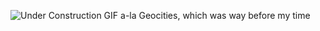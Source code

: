 ![Under Construction GIF a-la Geocities, which was way before my time](https://web.archive.org/web/20090728210456/http://de.geocities.com/helloman46/consbar.gif)

<!--
**evanlihou/evanlihou** is a ✨ _special_ ✨ repository because its `README.md` (this file) appears on your GitHub profile.

Here are some ideas to get you started:

- 🔭 I’m currently working on ...
- 🌱 I’m currently learning ...
- 👯 I’m looking to collaborate on ...
- 🤔 I’m looking for help with ...
- 💬 Ask me about ...
- 📫 How to reach me: ...
- 😄 Pronouns: ...
- ⚡ Fun fact: ...
-->
